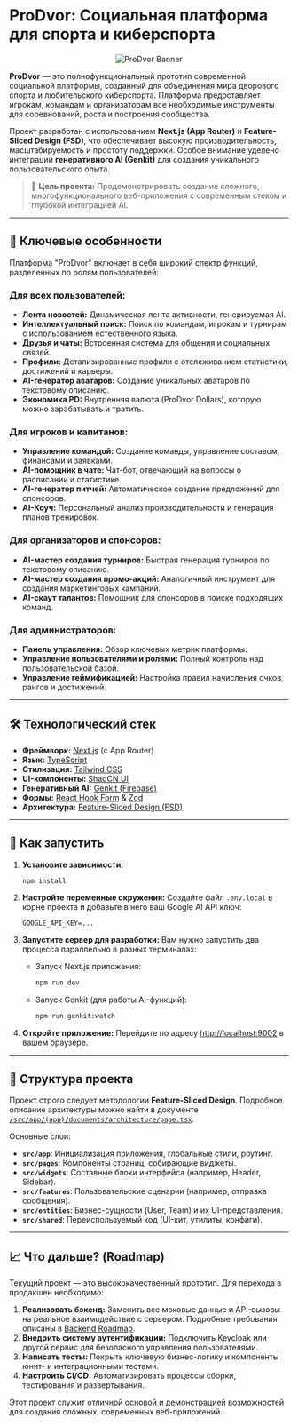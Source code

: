 # ProDvor: Социальная платформа для спорта и киберспорта

<p align="center">
  <img src="https://placehold.co/800x400.png" alt="ProDvor Banner" data-ai-hint="esports sports montage">
</p>

**ProDvor** — это полнофункциональный прототип современной социальной платформы, созданный для объединения мира дворового спорта и любительского киберспорта. Платформа предоставляет игрокам, командам и организаторам все необходимые инструменты для соревнований, роста и построения сообщества.

Проект разработан с использованием **Next.js (App Router)** и **Feature-Sliced Design (FSD)**, что обеспечивает высокую производительность, масштабируемость и простоту поддержки. Особое внимание уделено интеграции **генеративного AI (Genkit)** для создания уникального пользовательского опыта.

> 🚀 **Цель проекта:** Продемонстрировать создание сложного, многофункционального веб-приложения с современным стеком и глубокой интеграцией AI.

---

## 🌟 Ключевые особенности

Платформа "ProDvor" включает в себя широкий спектр функций, разделенных по ролям пользователей:

### Для всех пользователей:
- **Лента новостей:** Динамическая лента активности, генерируемая AI.
- **Интеллектуальный поиск:** Поиск по командам, игрокам и турнирам с использованием естественного языка.
- **Друзья и чаты:** Встроенная система для общения и социальных связей.
- **Профили:** Детализированные профили с отслеживанием статистики, достижений и карьеры.
- **AI-генератор аватаров:** Создание уникальных аватаров по текстовому описанию.
- **Экономика PD:** Внутренняя валюта (ProDvor Dollars), которую можно зарабатывать и тратить.

### Для игроков и капитанов:
- **Управление командой:** Создание команды, управление составом, финансами и заявками.
- **AI-помощник в чате:** Чат-бот, отвечающий на вопросы о расписании и статистике.
- **AI-генератор питчей:** Автоматическое создание предложений для спонсоров.
- **AI-Коуч:** Персональный анализ производительности и генерация планов тренировок.

### Для организаторов и спонсоров:
- **AI-мастер создания турниров:** Быстрая генерация турниров по текстовому описанию.
- **AI-мастер создания промо-акций:** Аналогичный инструмент для создания маркетинговых кампаний.
- **AI-скаут талантов:** Помощник для спонсоров в поиске подходящих команд.

### Для администраторов:
- **Панель управления:** Обзор ключевых метрик платформы.
- **Управление пользователями и ролями:** Полный контроль над пользовательской базой.
- **Управление геймификацией:** Настройка правил начисления очков, рангов и достижений.

---

## 🛠️ Технологический стек

- **Фреймворк:** [Next.js](https://nextjs.org/) (с App Router)
- **Язык:** [TypeScript](https://www.typescriptlang.org/)
- **Стилизация:** [Tailwind CSS](https://tailwindcss.com/)
- **UI-компоненты:** [ShadCN UI](https://ui.shadcn.com/)
- **Генеративный AI:** [Genkit (Firebase)](https://firebase.google.com/docs/genkit)
- **Формы:** [React Hook Form](https://react-hook-form.com/) & [Zod](https://zod.dev/)
- **Архитектура:** [Feature-Sliced Design (FSD)](https://feature-sliced.design/)

---

## 🚀 Как запустить

1.  **Установите зависимости:**
    ```bash
    npm install
    ```

2.  **Настройте переменные окружения:**
    Создайте файл `.env.local` в корне проекта и добавьте в него ваш Google AI API ключ:
    ```
    GOOGLE_API_KEY=...
    ```

3.  **Запустите сервер для разработки:**
    Вам нужно запустить два процесса параллельно в разных терминалах:

    *   Запуск Next.js приложения:
        ```bash
        npm run dev
        ```
    *   Запуск Genkit (для работы AI-функций):
        ```bash
        npm run genkit:watch
        ```

4.  **Откройте приложение:**
    Перейдите по адресу [http://localhost:9002](http://localhost:9002) в вашем браузере.

---

## 📂 Структура проекта

Проект строго следует методологии **Feature-Sliced Design**. Подробное описание архитектуры можно найти в документе [`/src/app/(app)/documents/architecture/page.tsx`](./src/app/(app)/documents/architecture/page.tsx).

Основные слои:
- **`src/app`**: Инициализация приложения, глобальные стили, роутинг.
- **`src/pages`**: Компоненты страниц, собирающие виджеты.
- **`src/widgets`**: Составные блоки интерфейса (например, Header, Sidebar).
- **`src/features`**: Пользовательские сценарии (например, отправка сообщения).
- **`src/entities`**: Бизнес-сущности (User, Team) и их UI-представления.
- **`src/shared`**: Переиспользуемый код (UI-кит, утилиты, конфиги).

---

## 📈 Что дальше? (Roadmap)

Текущий проект — это высококачественный прототип. Для перехода в продакшен необходимо:
1.  **Реализовать бэкенд:** Заменить все моковые данные и API-вызовы на реальное взаимодействие с сервером. Подробные требования описаны в [Backend Roadmap](./src/app/(app)/documents/backend-roadmap/page.tsx).
2.  **Внедрить систему аутентификации:** Подключить Keycloak или другой сервис для безопасного управления пользователями.
3.  **Написать тесты:** Покрыть ключевую бизнес-логику и компоненты юнит- и интеграционными тестами.
4.  **Настроить CI/CD:** Автоматизировать процессы сборки, тестирования и развертывания.

Этот проект служит отличной основой и демонстрацией возможностей для создания сложных, современных веб-приложений.
